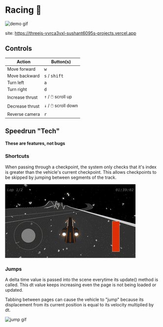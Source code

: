 # Racing 🚗

![demo gif](./assets/gifs/demo.gif)

site:  https://threejs-vvrca3vxl-sushant6095s-projects.vercel.app 

## Controls
Action            | Button(s)                        
----------------- | -------------------------------- 
Move forward      | <kbd>w</kbd>
Move backward     | <kbd>s</kbd> / <kbd>shift</kbd>
Turn left         | <kbd>a</kbd>
Turn right        | <kbd>d</kbd>
Increase thrust   | <kbd>↑</kbd> / 🖱️ scroll up             
Decrease thrust   | <kbd>↓</kbd> / 🖱️ scroll down
Reverse camera    | <kbd>r</kbd>    

## Speedrun "Tech"
#### These are features, not bugs

### Shortcuts
When passing through a checkpoint, the system only checks that it's index is greater than the vehicle's current checkpoint. This allows checkpoints to be skipped by jumping between segments of the track.

![shortcut gif](./assets/gifs/shortcut.gif)

### Jumps
A delta time value is passed into the scene everytime its update() method is called. This dt value keeps increasing even the page is not being loaded or updated. 

Tabbing between pages can cause the vehicle to "jump" because its displacement from its current position is equal to its velocity multiplied by dt. 

![jump gif](./assets/gifs/jump.gif)
